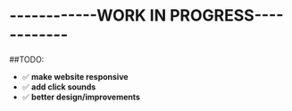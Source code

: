 # ------------WORK IN PROGRESS------------

##TODO:
- ✅ <b>make website responsive</b>
- ✅ <b>add click sounds</b>
- ✅ <b>better design/improvements</b>